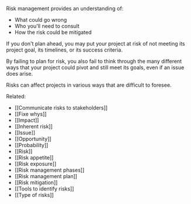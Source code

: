 Risk management provides an understanding of:
- What could go wrong
- Who you'll need to consult
- How the risk could be mitigated

If you don't plan ahead, you may put your project at risk of not meeting its project goal, its timelines, or its success criteria. 

By failing to plan for risk, you also fail to think through the many different ways that your project could pivot and still meet its goals, even if an issue does arise.

Risks can affect projects in various ways that are difficult to foresee. 

Related:
- [[Communicate risks to stakeholders]]
- [[Fixe whys]]
- [[Impact]]
- [[Inherent risk]]
- [[Issue]]
- [[Opportunity]]
- [[Probability]]
- [[Risk]]
- [[Risk appetite]]
- [[Risk exposure]]
- [[Risk management phases]]
- [[Risk management plan]]
- [[Risk mitigation]]
- [[Tools to identify risks]]
- [[Type of risks]]
